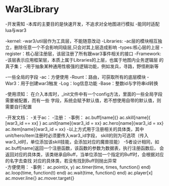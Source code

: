 # War3Library
-开发需知
    -本库的主要目的是快速开发，不追求对全地图进行模拟
    -能同时适配lua与war3

-kernel:
    -war3/util层作为工具层，不能随意改动
-Libraries:
    -ac层的模块相互独立，删除任意一个不会影响同级层,只会对其上层造成影响
    -types:核心层的上层
    -register：核心层注册层，该层注册了所有跟war3事件相关的接口
-Framework:
    -该层表示应用框架层，本质上属于Libraries的上层，也属于地图内业务逻辑层
        的真子集；
    -用于抽象某种通用性极强的逻辑功能，例如发兵，寻路，野怪刷新等


-一些全局的字段
    -ac：方便使用
    -Rount：路由，可获取所有的底层模块
    -War3：用于创建war3触发
    -Log：log信息功能
    -Base：整数id与字符串id转换

-使用须知：
    在介入本库时，_init文件中有一个config方法，里面的一些全局字段需要被配置，而有一些
        字段，系统会赋予默认值，若不想使用自带的默认值，则需要自行配置

-开发文档：
    -关于ac：
        -注册：
            -事例：
                ac.buff[name]{}
                ac.skill[name]{ [war3_id == xx] }
                ac.unit[name]{war3_id = xx}
                ac.hero[name]{war3_id = xx}
                ac.item[name]{war3_id = xx}
            -以上方式用于注册相关的具体类，其中unit/hero/item注册时必须要传入war3_id字段，
                skill的则为可选项（传入war3_id时，单位添加该skill技能，会添加对应的魔兽技能）
            -5者设计相同，如ac.buff[name]返回一个注册函数，该函数的参数为数据表，执行注册函数后，
                会返回对应的具体类，该类继承自Buff，当单位添加一个指定的Buff时，会根据对应的名字去查找
                对应的具体类，若没有找到Buff则抛出异常  
        -方便使用：
            -事例：
                ac.point(x, y)
                ac.timer(time, times, function() end)
                ac.loop(time, function(t) end)
                ac.wait(time, function() end)
                ac.player[x]
                ac.mover.line{}
                ac.mover.target{}
           
